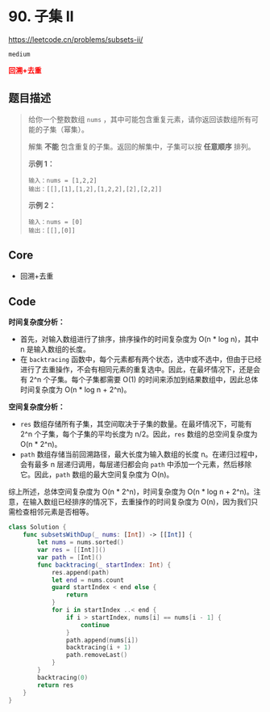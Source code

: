 # 90. 子集 II

https://leetcode.cn/problems/subsets-ii/

`medium`

**<font color=red>回溯+去重</font>**

## 题目描述

> 给你一个整数数组 `nums` ，其中可能包含重复元素，请你返回该数组所有可能的子集（幂集）。
>
> 解集 **不能** 包含重复的子集。返回的解集中，子集可以按 **任意顺序** 排列。
>
>  
>
> **示例 1：**
>
> ```
> 输入：nums = [1,2,2]
> 输出：[[],[1],[1,2],[1,2,2],[2],[2,2]]
> ```
>
> **示例 2：**
>
> ```
> 输入：nums = [0]
> 输出：[[],[0]]
> ```



## Core

- 回溯+去重

## Code

**时间复杂度分析：**

- 首先，对输入数组进行了排序，排序操作的时间复杂度为 O(n * log n)，其中 n 是输入数组的长度。
- 在 `backtracing` 函数中，每个元素都有两个状态，选中或不选中，但由于已经进行了去重操作，不会有相同元素的重复选中。因此，在最坏情况下，还是会有 2^n 个子集。每个子集都需要 O(1) 的时间来添加到结果数组中，因此总体时间复杂度为 O(n * log n + 2^n)。

**空间复杂度分析：**

- `res` 数组存储所有子集，其空间取决于子集的数量。在最坏情况下，可能有 2^n 个子集，每个子集的平均长度为 n/2。因此，`res` 数组的总空间复杂度为 O(n * 2^n)。
- `path` 数组存储当前回溯路径，最大长度为输入数组的长度 n。在递归过程中，会有最多 n 层递归调用，每层递归都会向 `path` 中添加一个元素，然后移除它。因此，`path` 数组的最大空间复杂度为 O(n)。

综上所述，总体空间复杂度为 O(n * 2^n)，时间复杂度为 O(n * log n + 2^n)。注意，在输入数组已经排序的情况下，去重操作的时间复杂度为 O(n)，因为我们只需检查相邻元素是否相等。

```swift
class Solution {
    func subsetsWithDup(_ nums: [Int]) -> [[Int]] {
        let nums = nums.sorted()
        var res = [[Int]]()
        var path = [Int]()
        func backtracing(_ startIndex: Int) {
            res.append(path)
            let end = nums.count
            guard startIndex < end else {
                return 
            }
            for i in startIndex ..< end {
                if i > startIndex, nums[i] == nums[i - 1] {
                    continue
                }
                path.append(nums[i])
                backtracing(i + 1)
                path.removeLast()
            }
        }
        backtracing(0)
        return res
    }
}
```

